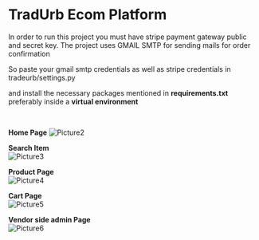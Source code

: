# TradUrb Ecom Platform
In order to run this project you must have stripe payment gateway public and secret key.
The project uses GMAIL SMTP for sending mails for order confirmation

So paste your gmail smtp credentials as well as stripe credentials in tradeurb/settings.py  

and install the necessary packages mentioned in **requirements.txt** preferably inside a **virtual environment**

<br>
  
 **Home Page**
![Picture2](https://user-images.githubusercontent.com/56783833/129322597-3fa4403c-f25f-46b7-848d-1741ee31e910.png)

 **Search Item**<br>
![Picture3](https://user-images.githubusercontent.com/56783833/129322583-0b1774a1-c1f8-49a0-9dd6-b9d2b657db5f.png)

 **Product Page**<br>
![Picture4](https://user-images.githubusercontent.com/56783833/129322591-3d8a9009-ae67-4edf-9455-0c2f0fd966bc.png)

 **Cart Page**<br>
![Picture5](https://user-images.githubusercontent.com/56783833/129322592-97166207-8183-4433-9863-6a852553111e.png)

 **Vendor side admin Page**<br>
![Picture6](https://user-images.githubusercontent.com/56783833/129322596-6bd6a6dd-37e2-49f8-9049-fe833a246369.png)


